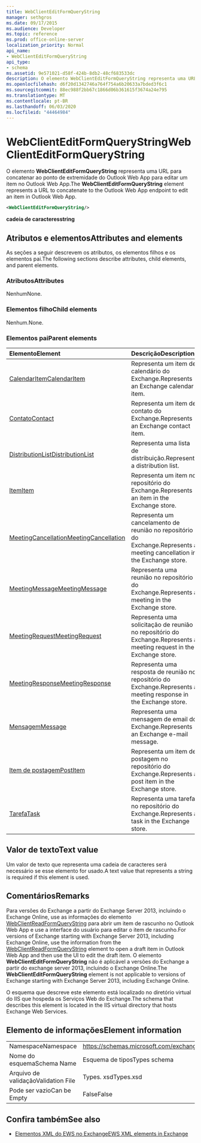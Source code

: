 ```yaml
---
title: WebClientEditFormQueryString
manager: sethgros
ms.date: 09/17/2015
ms.audience: Developer
ms.topic: reference
ms.prod: office-online-server
localization_priority: Normal
api_name:
- WebClientEditFormQueryString
api_type:
- schema
ms.assetid: 9e571021-d58f-424b-8db2-48cf683533dc
description: O elemento WebClientEditFormQueryString representa uma URL para concatenar ao ponto de extremidade do Outlook Web App para editar um item no Outlook Web App.
ms.openlocfilehash: d6f20d1342746a764f754a6b20633a7bded3f6c1
ms.sourcegitcommit: 88ec988f2bb67c1866d06b361615f3674a24e795
ms.translationtype: MT
ms.contentlocale: pt-BR
ms.lasthandoff: 06/03/2020
ms.locfileid: "44464984"
---
```

# <a name="webclienteditformquerystring"></a><span data-ttu-id="a955e-103">WebClientEditFormQueryString</span><span class="sxs-lookup"><span data-stu-id="a955e-103">WebClientEditFormQueryString</span></span>

<span data-ttu-id="a955e-104">O elemento **WebClientEditFormQueryString** representa uma URL para concatenar ao ponto de extremidade do Outlook Web App para editar um item no Outlook Web App.</span><span class="sxs-lookup"><span data-stu-id="a955e-104">The **WebClientEditFormQueryString** element represents a URL to concatenate to the Outlook Web App endpoint to edit an item in Outlook Web App.</span></span> 
  
```XML
<WebClientEditFormQueryString/>
```

 <span data-ttu-id="a955e-105">**cadeia de caracteres**</span><span class="sxs-lookup"><span data-stu-id="a955e-105">**string**</span></span>
## <a name="attributes-and-elements"></a><span data-ttu-id="a955e-106">Atributos e elementos</span><span class="sxs-lookup"><span data-stu-id="a955e-106">Attributes and elements</span></span>

<span data-ttu-id="a955e-107">As seções a seguir descrevem os atributos, os elementos filhos e os elementos pai.</span><span class="sxs-lookup"><span data-stu-id="a955e-107">The following sections describe attributes, child elements, and parent elements.</span></span>
  
### <a name="attributes"></a><span data-ttu-id="a955e-108">Atributos</span><span class="sxs-lookup"><span data-stu-id="a955e-108">Attributes</span></span>

<span data-ttu-id="a955e-109">Nenhum</span><span class="sxs-lookup"><span data-stu-id="a955e-109">None.</span></span>
  
### <a name="child-elements"></a><span data-ttu-id="a955e-110">Elementos filho</span><span class="sxs-lookup"><span data-stu-id="a955e-110">Child elements</span></span>

<span data-ttu-id="a955e-111">Nenhum.</span><span class="sxs-lookup"><span data-stu-id="a955e-111">None.</span></span>
  
### <a name="parent-elements"></a><span data-ttu-id="a955e-112">Elementos pai</span><span class="sxs-lookup"><span data-stu-id="a955e-112">Parent elements</span></span>

|<span data-ttu-id="a955e-113">**Elemento**</span><span class="sxs-lookup"><span data-stu-id="a955e-113">**Element**</span></span>|<span data-ttu-id="a955e-114">**Descrição**</span><span class="sxs-lookup"><span data-stu-id="a955e-114">**Description**</span></span>|
|:-----|:-----|
|[<span data-ttu-id="a955e-115">CalendarItem</span><span class="sxs-lookup"><span data-stu-id="a955e-115">CalendarItem</span></span>](calendaritem.md) <br/> |<span data-ttu-id="a955e-116">Representa um item de calendário do Exchange.</span><span class="sxs-lookup"><span data-stu-id="a955e-116">Represents an Exchange calendar item.</span></span>  <br/> |
|[<span data-ttu-id="a955e-117">Contato</span><span class="sxs-lookup"><span data-stu-id="a955e-117">Contact</span></span>](contact.md) <br/> |<span data-ttu-id="a955e-118">Representa um item de contato do Exchange.</span><span class="sxs-lookup"><span data-stu-id="a955e-118">Represents an Exchange contact item.</span></span>  <br/> |
|[<span data-ttu-id="a955e-119">DistributionList</span><span class="sxs-lookup"><span data-stu-id="a955e-119">DistributionList</span></span>](distributionlist.md) <br/> |<span data-ttu-id="a955e-120">Representa uma lista de distribuição.</span><span class="sxs-lookup"><span data-stu-id="a955e-120">Represents a distribution list.</span></span>  <br/> |
|[<span data-ttu-id="a955e-121">Item</span><span class="sxs-lookup"><span data-stu-id="a955e-121">Item</span></span>](item.md) <br/> |<span data-ttu-id="a955e-122">Representa um item no repositório do Exchange.</span><span class="sxs-lookup"><span data-stu-id="a955e-122">Represents an item in the Exchange store.</span></span>  <br/> |
|[<span data-ttu-id="a955e-123">MeetingCancellation</span><span class="sxs-lookup"><span data-stu-id="a955e-123">MeetingCancellation</span></span>](meetingcancellation.md) <br/> |<span data-ttu-id="a955e-124">Representa um cancelamento de reunião no repositório do Exchange.</span><span class="sxs-lookup"><span data-stu-id="a955e-124">Represents a meeting cancellation in the Exchange store.</span></span>  <br/> |
|[<span data-ttu-id="a955e-125">MeetingMessage</span><span class="sxs-lookup"><span data-stu-id="a955e-125">MeetingMessage</span></span>](meetingmessage.md) <br/> |<span data-ttu-id="a955e-126">Representa uma reunião no repositório do Exchange.</span><span class="sxs-lookup"><span data-stu-id="a955e-126">Represents a meeting in the Exchange store.</span></span>  <br/> |
|[<span data-ttu-id="a955e-127">MeetingRequest</span><span class="sxs-lookup"><span data-stu-id="a955e-127">MeetingRequest</span></span>](meetingrequest.md) <br/> |<span data-ttu-id="a955e-128">Representa uma solicitação de reunião no repositório do Exchange.</span><span class="sxs-lookup"><span data-stu-id="a955e-128">Represents a meeting request in the Exchange store.</span></span>  <br/> |
|[<span data-ttu-id="a955e-129">MeetingResponse</span><span class="sxs-lookup"><span data-stu-id="a955e-129">MeetingResponse</span></span>](meetingresponse.md) <br/> |<span data-ttu-id="a955e-130">Representa uma resposta de reunião no repositório do Exchange.</span><span class="sxs-lookup"><span data-stu-id="a955e-130">Represents a meeting response in the Exchange store.</span></span>  <br/> |
|[<span data-ttu-id="a955e-131">Mensagem</span><span class="sxs-lookup"><span data-stu-id="a955e-131">Message</span></span>](message-ex15websvcsotherref.md) <br/> |<span data-ttu-id="a955e-132">Representa uma mensagem de email do Exchange.</span><span class="sxs-lookup"><span data-stu-id="a955e-132">Represents an Exchange e-mail message.</span></span>  <br/> |
|[<span data-ttu-id="a955e-133">Item de postagem</span><span class="sxs-lookup"><span data-stu-id="a955e-133">PostItem</span></span>](postitem.md) <br/> |<span data-ttu-id="a955e-134">Representa um item de postagem no repositório do Exchange.</span><span class="sxs-lookup"><span data-stu-id="a955e-134">Represents a post item in the Exchange store.</span></span>  <br/> |
|[<span data-ttu-id="a955e-135">Tarefa</span><span class="sxs-lookup"><span data-stu-id="a955e-135">Task</span></span>](task.md) <br/> |<span data-ttu-id="a955e-136">Representa uma tarefa no repositório do Exchange.</span><span class="sxs-lookup"><span data-stu-id="a955e-136">Represents a task in the Exchange store.</span></span>  <br/> |
   
## <a name="text-value"></a><span data-ttu-id="a955e-137">Valor de texto</span><span class="sxs-lookup"><span data-stu-id="a955e-137">Text value</span></span>

<span data-ttu-id="a955e-138">Um valor de texto que representa uma cadeia de caracteres será necessário se esse elemento for usado.</span><span class="sxs-lookup"><span data-stu-id="a955e-138">A text value that represents a string is required if this element is used.</span></span>
  
## <a name="remarks"></a><span data-ttu-id="a955e-139">Comentários</span><span class="sxs-lookup"><span data-stu-id="a955e-139">Remarks</span></span>

<span data-ttu-id="a955e-140">Para versões do Exchange a partir do Exchange Server 2013, incluindo o Exchange Online, use as informações do elemento [WebClientReadFormQueryString](webclientreadformquerystring.md) para abrir um item de rascunho no Outlook Web App e use a interface do usuário para editar o item de rascunho.</span><span class="sxs-lookup"><span data-stu-id="a955e-140">For versions of Exchange starting with Exchange Server 2013, including Exchange Online, use the information from the [WebClientReadFormQueryString](webclientreadformquerystring.md) element to open a draft item in Outlook Web App and then use the UI to edit the draft item.</span></span> <span data-ttu-id="a955e-141">O elemento **WebClientEditFormQueryString** não é aplicável a versões do Exchange a partir do exchange server 2013, incluindo o Exchange Online.</span><span class="sxs-lookup"><span data-stu-id="a955e-141">The **WebClientEditFormQueryString** element is not applicable to versions of Exchange starting with Exchange Server 2013, including Exchange Online.</span></span> 
  
<span data-ttu-id="a955e-142">O esquema que descreve este elemento está localizado no diretório virtual do IIS que hospeda os Serviços Web do Exchange.</span><span class="sxs-lookup"><span data-stu-id="a955e-142">The schema that describes this element is located in the IIS virtual directory that hosts Exchange Web Services.</span></span>
  
## <a name="element-information"></a><span data-ttu-id="a955e-143">Elemento de informações</span><span class="sxs-lookup"><span data-stu-id="a955e-143">Element information</span></span>

|||
|:-----|:-----|
|<span data-ttu-id="a955e-144">Namespace</span><span class="sxs-lookup"><span data-stu-id="a955e-144">Namespace</span></span>  <br/> |https://schemas.microsoft.com/exchange/services/2006/types  <br/> |
|<span data-ttu-id="a955e-145">Nome do esquema</span><span class="sxs-lookup"><span data-stu-id="a955e-145">Schema Name</span></span>  <br/> |<span data-ttu-id="a955e-146">Esquema de tipos</span><span class="sxs-lookup"><span data-stu-id="a955e-146">Types schema</span></span>  <br/> |
|<span data-ttu-id="a955e-147">Arquivo de validação</span><span class="sxs-lookup"><span data-stu-id="a955e-147">Validation File</span></span>  <br/> |<span data-ttu-id="a955e-148">Types. xsd</span><span class="sxs-lookup"><span data-stu-id="a955e-148">Types.xsd</span></span>  <br/> |
|<span data-ttu-id="a955e-149">Pode ser vazio</span><span class="sxs-lookup"><span data-stu-id="a955e-149">Can be Empty</span></span>  <br/> |<span data-ttu-id="a955e-150">False</span><span class="sxs-lookup"><span data-stu-id="a955e-150">False</span></span>  <br/> |
   
## <a name="see-also"></a><span data-ttu-id="a955e-151">Confira também</span><span class="sxs-lookup"><span data-stu-id="a955e-151">See also</span></span>



- [<span data-ttu-id="a955e-152">Elementos XML do EWS no Exchange</span><span class="sxs-lookup"><span data-stu-id="a955e-152">EWS XML elements in Exchange</span></span>](ews-xml-elements-in-exchange.md)

